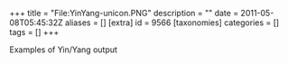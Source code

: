 +++
title = "File:YinYang-unicon.PNG"
description = ""
date = 2011-05-08T05:45:32Z
aliases = []
[extra]
id = 9566
[taxonomies]
categories = []
tags = []
+++

Examples of Yin/Yang output
